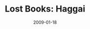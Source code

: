 ---
layout: music 
title: "Lost Books: Haggai"
series: "Lost Books"
date: 2009-01-18 
description: "Brian Tome discusses the power of intentionality as seen in the book of Haggai."
audio: "http://s3.amazonaws.com/crossroadsaudiomessages/LostBooks2.mp3"
audio-duration: "25:12"
src: "http://www.crossroads.net/players/media/mediumHz/LOSTBOOKS_190x110.gif"
---